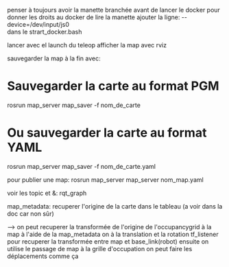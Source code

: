 penser à toujours avoir la manette branchée avant de lancer le docker
pour donner les droits au docker de lire la manette ajouter la ligne:
--device=/dev/input/js0 \
dans le strart_docker.bash

lancer avec el launch du teleop
afficher la map avec rviz

sauvegarder la map à la fin avec:
# Sauvegarder la carte au format PGM
rosrun map_server map_saver -f nom_de_carte

# Ou sauvegarder la carte au format YAML
rosrun map_server map_saver -f nom_de_carte.yaml

pour publier une map:
rosrun map_server map_server nom_map.yaml

voir les topic et &: rqt_graph

map_metadata: recuperer l'origine de la carte dans le tableau (a voir dans la doc car non sûr)

-->
on peut recuperer la transformée de l'origine de l'occupancygrid à la map à l'aide de la map_metadata
on à la translation et la rotation
tf_listener pour recuperer la transformée entre map et base_link(robot)
ensuite on utilise le passage de map à la grille d'occupation
on peut faire les déplacements comme ça